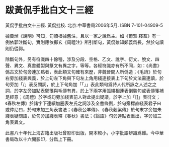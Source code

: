 # 跋黃侃手批白文十三經

黃侃手批白文十三經. 黃侃批校. 北京:中華書局2006年5月. ISBN 7-101-04909-5

據黃焯《說明》可知，句讀根據舊注，且以一家之說爲主。如《爾雅·釋畜》有一例依郭注斷句，實則應依鄭玄《周禮注》所引斷句，黃侃雖知鄭義爲長，然於句讀則仍從郭。

除斷句外，另有符識四十餘種，涉及分段、空格、乙文、訛字、衍文、脫文、四聲、異文、真書體製與篆文有異之字，等等。各經符識亦有所不同，如：《尚書》僞古文於句旁連加點者，表此類文句確有來歷，非魏晉間人所僞造；《毛詩》於句右旁加綫表興義，於上句左下角與下句左上角用綫連接表上下句於文法需連讀，於句旁加「/」表反問詞，於上下句角加「「」」表此類句爲詩人代所詠之人述之之詞，於字左旁加點表鄭箋與毛傳有異，於上下兩字用弧綫相連表倒裝句或表傳箋補足經意；《周禮》於字或句旁加綫表前人對此提出疑議，於字上加「[]」表衍文；《春秋左傳》於諸字下連續加圈表左氏之詞涉及全書條例，於句旁標直綫表君子曰或仲尼曰，於句末加三角表書法；《春秋公羊傳》、《春秋穀梁傳》於句末字旁加朱綫表疑問語，於句旁加綫表釋《春秋》書法；《論語》句旁連點表重出，字旁加三角表異文。

此書八十年代上海古籍出版社曾影印出版，開本較小，小字批語辨識爲難。今中華書局改以十六開影印，分爲上下冊。

